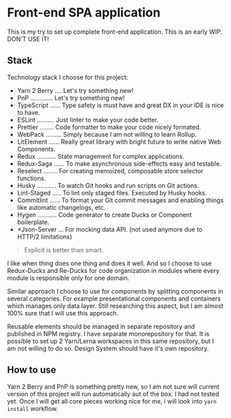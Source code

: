 # Front-end SPA application

This is my try to set up complete front-end application.
This is an early WIP. DON'T USE IT!

## Stack

Technology stack I choose for this project:

- Yarn 2 Berry .... Let's try something new!
- PnP ............. Let's try something new!
- TypeScript ...... Type safety is must have and great DX in your IDE is nice to have.
- ESLint .......... Just linter to make your code better.
- Prettier ........ Code formatter to make your code nicely formated.
- WebPack ......... Simply because I am not willing to learn Rollup.
- LitElement ...... Really great library with bright future to write native Web Components.
- Redux ........... State management for complex applications.
- Redux-Saga ...... To make asynchronous side-effects easy and testable.
- Reselect ........ For creating memoized, composable store selector functions.
- Husky ........... To watch Git hooks and run scripts on Git actions.
- Lint-Staged ..... To lint only staged files. Executed by Husky hooks.
- Commitlint ...... To format your Git commit messages and enabling things like automatic changelogs, etc.
- Hygen ........... Code generator to create Ducks or Component boilerplate.
- \*Json-Server ... For mocking data API. (not used anymore due to HTTP/2 limitations)

> Explicit is better than smart.

I like when thing does one thing and does it well.
And so I choose to use Redux-Ducks and Re-Ducks for code organization in modules where every
module is responsible only for one domain.

Similar approach I choose to use for components by splitting components in several categories.
For example presentational components and containers which manages only data layer.
Still researching this aspect, but I am almost 100% sure that I will use this approach.

Reusable elements should be managed in separate repository and published in NPM registry.
I have separate monorepository for that.
It is possible to set up 2 Yarn/Lerna workspaces in this same repository, but I am not willing
to do so. Design System should have it's own repository.

## How to use

Yarn 2 Berry and PnP is something pretty new, so I am not sure will current version of this project
will run automatically aut of the box. I had not tested yet.
Once I will get all core pieces working nice for me, i will look into `yarn install` workflow.
